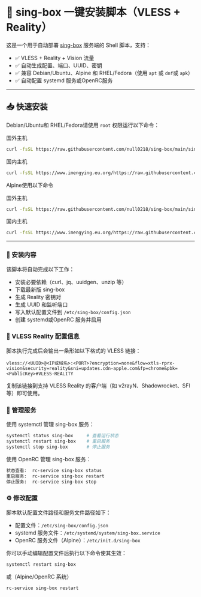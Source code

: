 # 🧊 sing-box 一键安装脚本（VLESS + Reality）

这是一个用于自动部署 [sing-box](https://github.com/SagerNet/sing-box) 服务端的 Shell 脚本，支持：

- ✅ VLESS + Reality + Vision 流量
- ✅ 自动生成配置、端口、UUID、密钥
- ✅ 兼容 Debian/Ubuntu、Alpine 和 RHEL/Fedora（使用 `apt` 或 `dnf`或 `apk`）
- ✅ 自动配置 systemd 服务或OpenRC服务

---

## 📥 快速安装

Debian/Ubuntu和 RHEL/Fedora请使用 `root` 权限运行以下命令：

国外主机
```bash
curl -fsSL https://raw.githubusercontent.com/null0218/sing-box/main/sing-box.sh | bash
```
国内主机
```bash
curl -fsSL https://www.imengying.eu.org/https://raw.githubusercontent.com/null0218/sing-box/main/sing-box.sh | bash
```

Alpine使用以下命令

国外主机
```bash
curl -fsSL https://raw.githubusercontent.com/null0218/sing-box/main/sing-box-alpine.sh | bash
```
国内主机
```bash
curl -fsSL https://www.imengying.eu.org/https://raw.githubusercontent.com/null0218/sing-box/main/sing-box-alpine.sh | bash
```

---
### 📂 安装内容

该脚本将自动完成以下工作：

- 安装必要依赖（curl、jq、uuidgen、unzip 等）
- 下载最新版 sing-box
- 生成 Reality 密钥对
- 生成 UUID 和监听端口
- 写入默认配置文件到 `/etc/sing-box/config.json`
- 创建 systemd或OpenRC 服务并启用

### 🔐 VLESS Reality 配置信息

脚本执行完成后会输出一条形如以下格式的 VLESS 链接：

```
vless://<UUID>@<IP或域名>:<PORT>?encryption=none&flow=xtls-rprx-vision&security=reality&sni=updates.cdn-apple.com&fp=chrome&pbk=<PublicKey>#VLESS-REALITY
```

复制该链接到支持 VLESS Reality 的客户端（如 v2rayN、Shadowrocket、SFI 等）即可使用。

### 🧰 管理服务

使用 systemctl 管理 sing-box 服务：

```bash
systemctl status sing-box     # 查看运行状态
systemctl restart sing-box    # 重启服务
systemctl stop sing-box       # 停止服务
```
使用 OpenRC 管理 sing-box 服务：
```bash
状态查看:  rc-service sing-box status
重启服务:  rc-service sing-box restart
停止服务:  rc-service sing-box stop
```

### ⚙️ 修改配置

脚本默认配置文件路径和服务文件路径如下：

- 配置文件：`/etc/sing-box/config.json`
- systemd 服务文件：`/etc/systemd/system/sing-box.service`
- OpenRC 服务文件（Alpine）：`/etc/init.d/sing-box`

你可以手动编辑配置文件后执行以下命令使其生效：

```bash
systemctl restart sing-box
```
或（Alpine/OpenRC 系统）
```bash
rc-service sing-box restart
```
